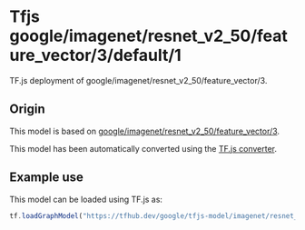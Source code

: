 # Tfjs google/imagenet/resnet_v2_50/feature_vector/3/default/1
TF.js deployment of google/imagenet/resnet_v2_50/feature_vector/3.

<!-- parent-model: google/imagenet/resnet_v2_50/feature_vector/3 -->

## Origin

This model is based on [google/imagenet/resnet_v2_50/feature_vector/3](https://tfhub.dev/google/imagenet/resnet_v2_50/feature_vector/3).

This model has been automatically converted using the [TF.js converter](https://github.com/tensorflow/tfjs/tree/master/tfjs-converter).

## Example use
This model can be loaded using TF.js as:

```javascript
tf.loadGraphModel("https://tfhub.dev/google/tfjs-model/imagenet/resnet_v2_50/feature_vector/3/default/1", { fromTFHub: true })
```
